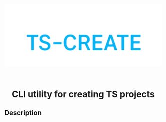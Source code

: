 <div align="center">
    <img src=".public/ts-create.png" alt="TS-CREATE" style="object-fit: cover; height: 200px; width: 100%;">
</div>

<div align="center" style="padding-top: 30px">
    <h1>CLI utility for creating TS projects</h1>
</div>

## Description